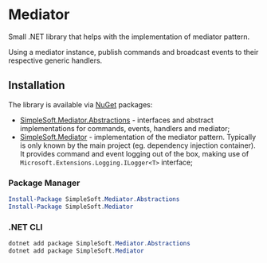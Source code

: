 # Mediator
Small .NET library that helps with the implementation of mediator pattern.

Using a mediator instance, publish commands and broadcast events to their respective generic handlers.

## Installation
The library is available via [NuGet](https://www.nuget.org/packages?q=SimpleSoft.Mediator) packages:
* [SimpleSoft.Mediator.Abstractions](https://www.nuget.org/packages/SimpleSoft.Mediator.Abstractions/) - interfaces and abstract implementations for commands, events, handlers and mediator;
* [SimpleSoft.Mediator](https://www.nuget.org/packages/SimpleSoft.Mediator/) - implementation of the mediator pattern. Typically is only known by the main project (eg. dependency injection container). It provides command and event logging out of the box, making use of `Microsoft.Extensions.Logging.ILogger<T>` interface;

### Package Manager
```powershell
Install-Package SimpleSoft.Mediator.Abstractions
Install-Package SimpleSoft.Mediator
```

### .NET CLI
```powershell
dotnet add package SimpleSoft.Mediator.Abstractions
dotnet add package SimpleSoft.Mediator
```
